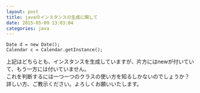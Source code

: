 ```yaml
---
layout: post
title: javaのインスタンスの生成に関して
date: 2015-05-09 13:03:04
categories: java
---
```

```
Date d = new Date();
Calendar c = Calendar.getInstance();
```

<p>上記はどちらとも、インスタンスを生成していますが、片方にはnewが付いていて、もう一方には付いていません。<br>
これを判断するには一つ一つのクラスの使い方を知るしかないのでしょうか？<br>
詳しい方、ご教示ください。よろしくお願いいたします。</p>
